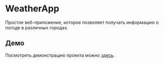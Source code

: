 # WeatherApp
Простое веб-приложение, которое позволяет получать информацию о погоде в различных городах.

## Демо
Посмотреть демонстрацию проекта можно [здесь](https://xorty-v.github.io/WeatherApp/).
